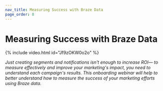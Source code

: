 ```yaml
---
nav_title: Measuring Success with Braze Data
page_order: 8
---
```


# Measuring Success with Braze Data

{% include video.html id="Jf9zOKW0o2o" %}


_Just creating segments and notifications isn't enough to increase ROI— to measure effectively and improve your marketing's impact, you need to understand each campaign's results. This onboarding webinar will help to better understand how to measure the success of your marketing efforts using Braze data._

